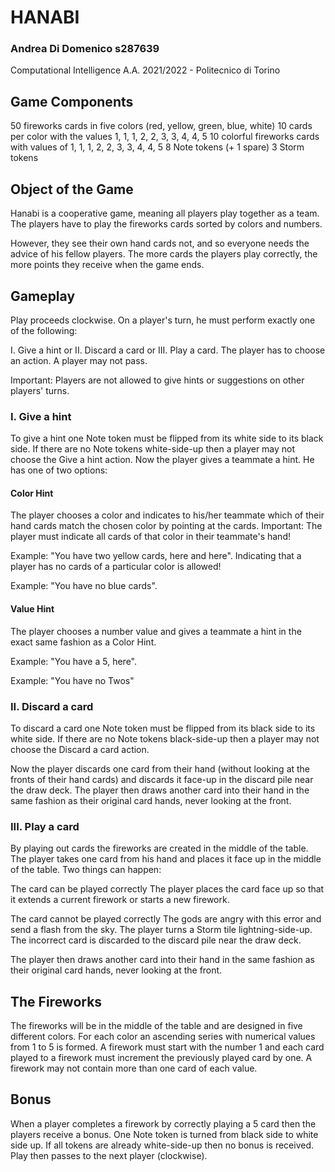 # HANABI
### Andrea Di Domenico s287639
Computational Intelligence A.A. 2021/2022 - Politecnico di Torino

## Game Components
50 fireworks cards in five colors (red, yellow, green, blue, white)
10 cards per color with the values 1, 1, 1, 2, 2, 3, 3, 4, 4, 5
10 colorful fireworks cards with values of 1, 1, 1, 2, 2, 3, 3, 4, 4, 5
8 Note tokens (+ 1 spare)
3 Storm tokens

## Object of the Game
Hanabi is a cooperative game, meaning all players play together as a team. The players have to play the fireworks cards sorted by colors and numbers.

However, they see their own hand cards not, and so everyone needs the advice of his fellow players. The more cards the players play correctly, the more points they receive when the game ends.

## Gameplay
Play proceeds clockwise. On a player's turn, he must perform exactly one of the following:

I. Give a hint or
II. Discard a card or
III. Play a card.
The player has to choose an action. A player may not pass.

Important: Players are not allowed to give hints or suggestions on other players' turns.

### I. Give a hint
To give a hint one Note token must be flipped from its white side to its black side. If there are no Note tokens white-side-up then a player may not choose the Give a hint action. Now the player gives a teammate a hint. He has one of two options:

#### Color Hint
The player chooses a color and indicates to his/her teammate which of their hand cards match the chosen color by pointing at the cards. Important: The player must indicate all cards of that color in their teammate's hand!

Example: "You have two yellow cards, here and here". Indicating that a player has no cards of a particular color is allowed!

Example: "You have no blue cards".

#### Value Hint
The player chooses a number value and gives a teammate a hint in the exact same fashion as a Color Hint.

Example: "You have a 5, here".

Example: "You have no Twos"

### II. Discard a card
To discard a card one Note token must be flipped from its black side to its white side. If there are no Note tokens black-side-up then a player may not choose the Discard a card action.

Now the player discards one card from their hand (without looking at the fronts of their hand cards) and discards it face-up in the discard pile near the draw deck. The player then draws another card into their hand in the same fashion as their original card hands, never looking at the front.

### III. Play a card
By playing out cards the fireworks are created in the middle of the table. The player takes one card from his hand and places it face up in the middle of the table. Two things can happen:

The card can be played correctly
The player places the card face up so that it extends a current firework or starts a new firework.

The card cannot be played correctly
The gods are angry with this error and send a flash from the sky. The player turns a Storm tile lightning-side-up. The incorrect card is discarded to the discard pile near the draw deck.

The player then draws another card into their hand in the same fashion as their original card hands, never looking at the front.

## The Fireworks
The fireworks will be in the middle of the table and are designed in five different colors. For each color an ascending series with numerical values from 1 to 5 is formed. A firework must start with the number 1 and each card played to a firework must increment the previously played card by one. A firework may not contain more than one card of each value.

## Bonus
When a player completes a firework by correctly playing a 5 card then the players receive a bonus. One Note token is turned from black side to white side up. If all tokens are already white-side-up then no bonus is received. Play then passes to the next player (clockwise).